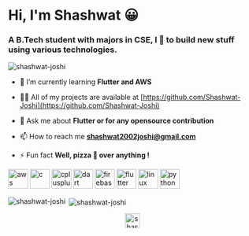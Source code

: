 <h1 align="letf">Hi, I'm Shashwat 😀</h1>
<h3 align="cleft">A B.Tech student with majors in CSE, I 💖 to build new stuff using various technologies.</h3>

<p align="left"> <img src="https://komarev.com/ghpvc/?username=shashwat-joshi" alt="shashwat-joshi" /> </p>

- 🌱 I’m currently learning **Flutter and AWS**

- 👨‍💻 All of my projects are available at [https://github.com/Shashwat-Joshi](https://github.com/Shashwat-Joshi)

- 💬 Ask me about **Flutter or for any opensource contribution**

- 📫 How to reach me **shashwat2002joshi@gmail.com**

- ⚡ Fun fact **Well, pizza 🍕 over anything !**

<p align="left"><img src="https://devicons.github.io/devicon/devicon.git/icons/amazonwebservices/amazonwebservices-original-wordmark.svg" alt="aws" width="40" height="40"/> <img src="https://devicons.github.io/devicon/devicon.git/icons/c/c-original.svg" alt="c" width="40" height="40"/> <img src="https://devicons.github.io/devicon/devicon.git/icons/cplusplus/cplusplus-original.svg" alt="cplusplus" width="40" height="40"/> <img src="https://www.vectorlogo.zone/logos/dartlang/dartlang-icon.svg" alt="dart" width="40" height="40"/> <img src="https://www.vectorlogo.zone/logos/firebase/firebase-icon.svg" alt="firebase" width="40" height="40"/> <img src="https://www.vectorlogo.zone/logos/flutterio/flutterio-icon.svg" alt="flutter" width="40" height="40"/> <img src="https://devicons.github.io/devicon/devicon.git/icons/linux/linux-original.svg" alt="linux" width="40" height="40"/> <img src="https://devicons.github.io/devicon/devicon.git/icons/python/python-original.svg" alt="python" width="40" height="40"/></p><p><img align="left" src="https://github-readme-stats.vercel.app/api/top-langs/?username=shashwat-joshi&layout=compact&hide=html" alt="shashwat-joshi" /></p>



<p>&nbsp;<img align="center" src="https://github-readme-stats.vercel.app/api?username=shashwat-joshi&show_icons=true" alt="shashwat-joshi" /></p>


<p align="center">
<a href="https://linkedin.com/in/shashwat-joshi-076378186" target="blank"><img align="center" src="https://cdn.jsdelivr.net/npm/simple-icons@3.0.1/icons/linkedin.svg" alt="shashwat-joshi-076378186" height="30" width="30" /></a>
</p>

<!--
**Shashwat-Joshi/Shashwat-Joshi** is a ✨ _special_ ✨ repository because its `README.md` (this file) appears on your GitHub profile.

Here are some ideas to get you started:

- 🔭 I’m currently working on ...
- 🌱 I’m currently learning ...
- 👯 I’m looking to collaborate on ...
- 🤔 I’m looking for help with ...
- 💬 Ask me about ...
- 📫 How to reach me: ...
- 😄 Pronouns: ...
- ⚡ Fun fact: ...
-->
